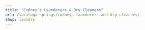 ```yaml
---
title: "Cudney's Launderers & Dry Cleaners"
url: /saratoga-springs/cudneys-launderers-and-dry-cleaners/
shop: laundry
---
```

